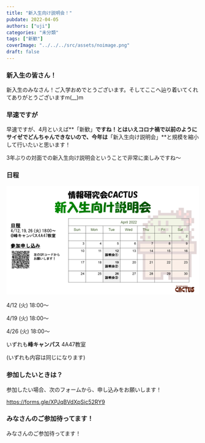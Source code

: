 ```yaml
---
title: "新入生向け説明会！"
pubdate: 2022-04-05
authors: ["uji"]
categories: "未分類"
tags: ["新歓"]
coverImage: "../../../src/assets/noimage.png"
draft: false
---
```


### 新入生の皆さん！

新入生のみなさん！ご入学おめでとうございます。そしてここへ辿り着いてくれてありがとうございますm(\_\_)m

### 早速ですが

早速ですが、4月といえば**「新歓」**ですね！とはいえコロナ禍で以前のようにサイゼでどんちゃんできないので、今年は**「新入生向け説明会」**と規模を縮小して行いたいと思います！

3年ぶりの対面での新入生向け説明会ということで非常に楽しみですね～

### 日程

![](../../assets/post/20220405/bira.png)

4/12 (火) 18:00～

4/19 (火) 18:00～

4/26 (火) 18:00～

いずれも**峰キャンパス** 4A47教室

(いずれも内容は同じになります)

### 参加したいときは？

参加したい場合、次のフォームから、申し込みをお願いします！

https://forms.gle/XPJqBVdXpSic52RY9

### みなさんのご参加待ってます！

みなさんのご参加待ってます！
